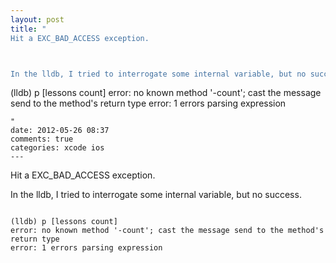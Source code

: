 ```yaml
---
layout: post
title: "
Hit a EXC_BAD_ACCESS exception.



In the lldb, I tried to interrogate some internal variable, but no success.


```

(lldb) p [lessons count]
error: no known method '-count'; cast the message send to the method's return type
error: 1 errors parsing expression
```
"
date: 2012-05-26 08:37
comments: true
categories: xcode ios
---
```


Hit a EXC_BAD_ACCESS exception.



In the lldb, I tried to interrogate some internal variable, but no success.


```

(lldb) p [lessons count]
error: no known method '-count'; cast the message send to the method's return type
error: 1 errors parsing expression
```

